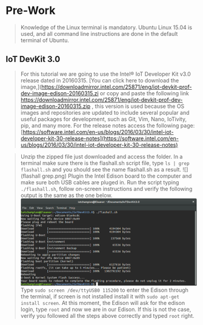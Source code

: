 # Pre-Work
>Knowledge of the Linux terminal is mandatory.
>Ubuntu Linux 15.04 is used, and all command line instructions are done in the default terminal of Ubuntu.

## IoT DevKit 3.0

>For this tutorial we are going to use the Intel® IoT Developer Kit v3.0 release dated in 20160315. [You can click here to download the image,](https://downloadmirror.intel.com/25871/eng/iot-devkit-prof-dev-image-edison-20160315.zi or copy and paste the following link https://downloadmirror.intel.com/25871/eng/iot-devkit-prof-dev-image-edison-20160315.zip , this version is used because the OS images and repositories are updated to include several popular and useful packages for development, such as Git, Vim, Nano, IoTivity, pip, and many more.
>For the release notes access the following page: [https://software.intel.com/en-us/blogs/2016/03/30/intel-iot-developer-kit-30-release-notes](https://software.intel.com/en-us/blogs/2016/03/30/intel-iot-developer-kit-30-release-notes)


>Unzip the zipped file just downloaded and access the folder.
  >In a terminal make sure there is the flashall.sh script file, type ```ls | grep flashall.sh``` and you should see the name flashall.sh as a result.
  >![](flashall grep.png)
  >Plugin the Intel Edison board to the computer and make sure both USB cables are pluged in.
  >Run the script typing ```./flashall.sh```, follow on-screen instructions and verify the following output is the same as the one below.
  >![](FlashAllScript.png)
  >Type ```sudo screen /dev/ttyUSB0 115200``` to enter the Edison through the terminal, if screen is not installed install it with ```sudo apt-get install screen```. 
  >At this moment, the Edison will ask for the edison login, type ```root``` and now we are in our Edison. If this is not the case, verify you followed all the steps above correctly and typed ```root``` right.